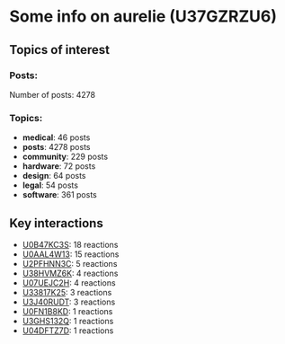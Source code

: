# Some info on aurelie (U37GZRZU6)


## Topics of interest

### Posts: 

Number of posts: 4278

### Topics:

* __medical__: 46 posts
* __posts__: 4278 posts
* __community__: 229 posts
* __hardware__: 72 posts
* __design__: 64 posts
* __legal__: 54 posts
* __software__: 361 posts

## Key interactions 

* [U0B47KC3S](./U0B47KC3S.md): 18 reactions
* [U0AAL4W13](./U0AAL4W13.md): 15 reactions
* [U2PFHNN3C](./U2PFHNN3C.md): 5 reactions
* [U38HVMZ6K](./U38HVMZ6K.md): 4 reactions
* [U07UEJC2H](./U07UEJC2H.md): 4 reactions
* [U33817K25](./U33817K25.md): 3 reactions
* [U3J40RUDT](./U3J40RUDT.md): 3 reactions
* [U0FN1B8KD](./U0FN1B8KD.md): 1 reactions
* [U3GHS132Q](./U3GHS132Q.md): 1 reactions
* [U04DFTZ7D](./U04DFTZ7D.md): 1 reactions
